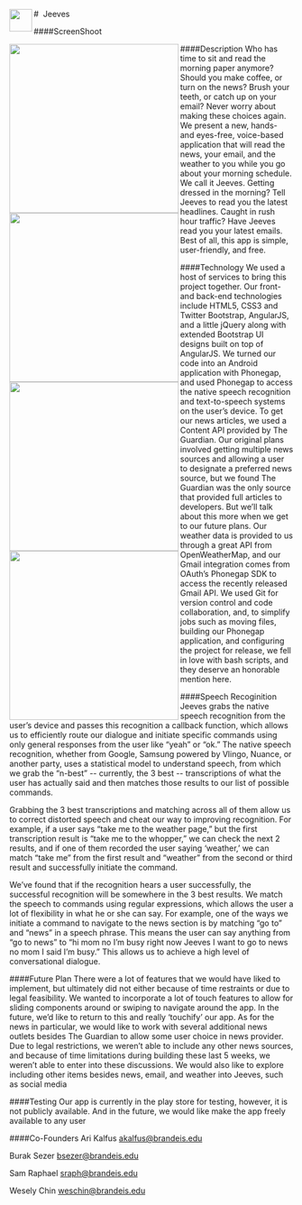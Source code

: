 #&nbsp;&nbsp;Jeeves<a href="url"><img src="https://lh3.ggpht.com/2S1_31n4Wu6Xxmo4Ocrkt5IG8rZs5NoXS3KCHbKrY8UiO1wPfLCB9nqCDMiUU7BG8Cc=w300-rw" align="left" height="40" width="40" ></a>

####ScreenShoot
<div>
<a href="url"><img src="https://lh5.ggpht.com/LjxXFkJgxWaihGpELPiedIYXD-T5TWef4suPP-hYZ89eGb-W9oADo7kbjVzzSZTbiw=h310-rw" align="left" height="300"></a>
<a href="url"><img src="https://lh3.ggpht.com/6ZAXc5RwbRWSIcmBtfv3-nHJm5Kw_8Z8Cgm_4lKURIo1pkgw_E9bz_7XWTcq9c_5fOE=h310-rw" align="left" height="300"></a>
<a href="url"><img src="https://lh5.ggpht.com/Ydi06nEWkkFJpISvM1zEgxe3cP4JvxMw_p-p2buujViWV9vNGzhciyckp9tyUZyhQw=h310-rw" align="left" height="300"></a>
<a href="url"><img src="https://lh3.ggpht.com/fm4oq8c5THFf0HCWX156jAe5ayi2Ptv8LUSbghFCLNPnjib5yPGxAUi5PGHcEhhtpg=h310-rw" align="left" height="300"></a>
</div>


####Description
Who has time to sit and read the morning paper anymore? Should you make coffee, or turn on the news? Brush your teeth, or catch up on your email? Never worry about making these choices again. We present a new, hands- and eyes-free, voice-based application that will read the news, your email, and the weather to you while you go about your morning schedule. We call it Jeeves. Getting dressed in the morning? Tell Jeeves to read you the latest headlines. Caught in rush hour traffic? Have Jeeves read you your latest emails. Best of all, this app is simple, user-friendly, and free.

####Technology
We used a host of services to bring this project together. Our front- and back-end technologies include HTML5, CSS3 and Twitter Bootstrap, AngularJS, and a little jQuery along with extended Bootstrap UI designs built on top of AngularJS. We turned our code into an Android application with Phonegap, and used Phonegap to access the native speech recognition and text-to-speech systems on the user’s device. To get our news articles, we used a Content API provided by The Guardian. Our original plans involved getting multiple news sources and allowing a user to designate a preferred news source, but we found The Guardian was the only source that provided full articles to developers. But we’ll talk about this more when we get to our future plans. Our weather data is provided to us through a great API from OpenWeatherMap, and our Gmail integration comes from OAuth’s Phonegap SDK to access the recently released Gmail API. We used Git for version control and code collaboration, and, to simplify jobs such as moving files, building our Phonegap application, and configuring the project for release, we fell in love with bash scripts, and they deserve an honorable mention here.

####Speech Recoginition
  Jeeves grabs the native speech recognition from the user’s device and passes this recognition a callback function, which allows us to efficiently route our dialogue and initiate specific commands using only general responses from the user like “yeah” or “ok.” 
The native speech recognition, whether from Google, Samsung powered by Vlingo, Nuance, or another party, uses a statistical model to understand speech, from which we grab the “n-best”  -- currently, the 3 best -- transcriptions of what the user has actually said and then matches those results to our list of possible commands.

  Grabbing the 3 best transcriptions and matching across all of them allow us to correct distorted speech and cheat our way to improving recognition. For example, if a user says “take me to the weather page,” but the first transcription result is “take me to the whopper,” we can check the next 2 results, and if one of them recorded the user saying ‘weather,’ we can match “take me” from the first result and “weather” from the second or third result and successfully initiate the command. 

  We’ve found that if the recognition hears a user successfully, the successful recognition will be somewhere in the 3 best results. 
We match the speech to commands using regular expressions, which allows the user a lot of flexibility in what he or she can say. For example, one of the ways we initiate a command to navigate to the news section is by matching “go to” and “news” in a speech phrase. This means the user can say anything from “go to news” to “hi mom no I’m busy right now Jeeves I want to go to news no mom I said I’m busy.” This allows us to achieve a high level of conversational dialogue.

####Future Plan
There were a lot of features that we would have liked to implement, but ultimately did not either because of time restraints or due to legal feasibility. We wanted to incorporate a lot of touch features to allow for sliding components around or swiping to navigate around the app. In the future, we’d like to return to this and really ‘touchify’ our app. As for the news in particular, we would like to work with several additional news outlets besides The Guardian to allow some user choice in news provider. Due to legal restrictions, we weren’t able to include any other news sources, and because of time limitations during building these last 5 weeks, we weren’t able to enter into these discussions. We would also like to explore including other items besides news, email, and weather into Jeeves, such as social media

####Testing
Our app is currently in the play store for testing, however, it is not publicly available. And in the future, we would like make the app freely available to any user

####Co-Founders
Ari Kalfus akalfus@brandeis.edu

Burak Sezer bsezer@brandeis.edu

Sam Raphael sraph@brandeis.edu

Wesely Chin weschin@brandeis.edu
